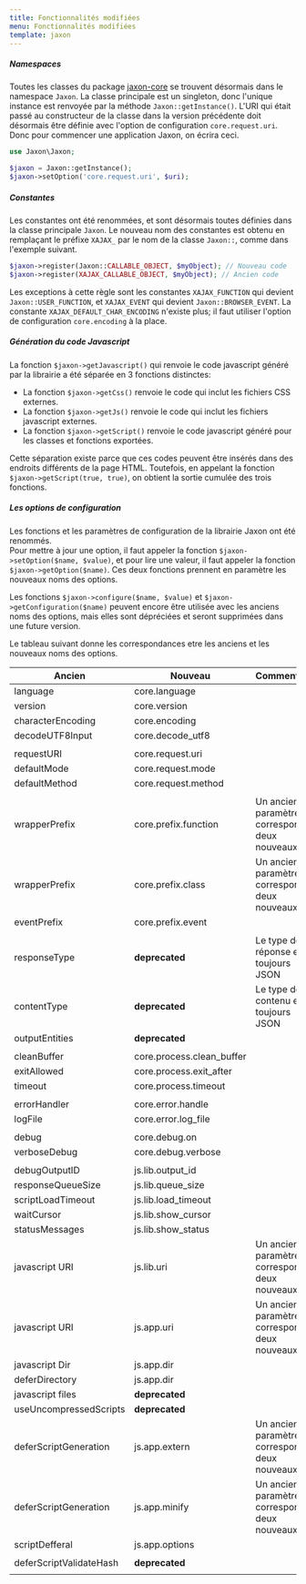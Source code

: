 ```yaml
---
title: Fonctionnalités modifiées
menu: Fonctionnalités modifiées
template: jaxon
---
```


##### Namespaces

Toutes les classes du package [jaxon-core](https://github.com/jaxon-php/jaxon-core) se trouvent désormais dans le namespace `Jaxon`. La classe principale est un singleton, donc l'unique instance est renvoyée par la méthode `Jaxon::getInstance()`. L'URI qui était passé au constructeur de la classe dans la version précédente doit désormais être définie avec l'option de configuration `core.request.uri`. Donc pour commencer une application Jaxon, on écrira ceci.
```php
use Jaxon\Jaxon;

$jaxon = Jaxon::getInstance();
$jaxon->setOption('core.request.uri', $uri);
```

##### Constantes

Les constantes ont été renommées, et sont désormais toutes définies dans la classe principale `Jaxon`. Le nouveau nom des constantes est obtenu en remplaçant le préfixe `XAJAX_` par le nom de la classe `Jaxon::`, comme dans l'exemple suivant.
```php
$jaxon->register(Jaxon::CALLABLE_OBJECT, $myObject); // Nouveau code
$jaxon->register(XAJAX_CALLABLE_OBJECT, $myObject); // Ancien code
```
Les exceptions à cette règle sont les constantes `XAJAX_FUNCTION` qui devient `Jaxon::USER_FUNCTION`, et  `XAJAX_EVENT` qui devient `Jaxon::BROWSER_EVENT`.
La constante `XAJAX_DEFAULT_CHAR_ENCODING` n'existe plus; il faut utiliser l'option de configuration `core.encoding` à la place.

##### Génération du code Javascript

La fonction `$jaxon->getJavascript()` qui renvoie le code javascript généré par la librairie a été séparée en 3 fonctions distinctes:

* La fonction `$jaxon->getCss()` renvoie le code qui inclut les fichiers CSS externes.
* La fonction `$jaxon->getJs()` renvoie le code qui inclut les fichiers javascript externes.
* La fonction `$jaxon->getScript()` renvoie le code javascript généré pour les classes et fonctions exportées.

Cette séparation existe parce que ces codes peuvent être insérés dans des endroits différents de la page HTML.
Toutefois, en appelant la fonction `$jaxon->getScript(true, true)`, on obtient la sortie cumulée des trois fonctions.

##### Les options de configuration

Les fonctions et les paramètres de configuration de la librairie Jaxon ont été renommés.  
Pour mettre à jour une option, il faut appeler la fonction `$jaxon->setOption($name, $value)`, et pour lire une valeur, il faut appeler la fonction `$jaxon->getOption($name)`. Ces deux fonctions prennent en paramètre les nouveaux noms des options.

Les fonctions `$jaxon->configure($name, $value)` et `$jaxon->getConfiguration($name)` peuvent encore être utilisée avec les anciens noms des options, mais elles sont dépréciées et seront supprimées dans une future version.

Le tableau suivant donne les correspondances etre les anciens et les nouveaux noms des options.

| Ancien | Nouveau | Commentaire |
|--------|---------|-------------|
| language                     | core.language              | |
| version                      | core.version               | |
| characterEncoding            | core.encoding              | |
| decodeUTF8Input              | core.decode_utf8           | |
| | | |
| requestURI                   | core.request.uri           | |
| defaultMode                  | core.request.mode          | |
| defaultMethod                | core.request.method        | |
| | | |
| wrapperPrefix                | core.prefix.function       | Un ancien paramètre correspond à deux nouveaux |
| wrapperPrefix                | core.prefix.class          | Un ancien paramètre correspond à deux nouveaux |
| eventPrefix                  | core.prefix.event          | |
| | | |
| responseType                 | **deprecated**             | Le type de réponse est toujours JSON |
| contentType                  | **deprecated**             | Le type de contenu est toujours JSON |
| outputEntities               | **deprecated**             | |
| | | |
| cleanBuffer                  | core.process.clean_buffer  | |
| exitAllowed                  | core.process.exit_after    | |
| timeout                      | core.process.timeout       | |
| | | |
| errorHandler                 | core.error.handle          | |
| logFile                      | core.error.log_file        | |
| | | |
| debug                        | core.debug.on            | |
| verboseDebug                 | core.debug.verbose       | |
| | | |
| debugOutputID                | js.lib.output_id         | |
| responseQueueSize            | js.lib.queue_size        | |
| scriptLoadTimeout            | js.lib.load_timeout      | |
| waitCursor                   | js.lib.show_cursor       | |
| statusMessages               | js.lib.show_status       | |
| javascript URI               | js.lib.uri               | Un ancien paramètre correspond à deux nouveaux |
| javascript URI               | js.app.uri               | Un ancien paramètre correspond à deux nouveaux |
| javascript Dir               | js.app.dir               | |
| deferDirectory               | js.app.dir               | |
| javascript files             | **deprecated**           | |
| useUncompressedScripts       | **deprecated**           | |
| deferScriptGeneration        | js.app.extern            | Un ancien paramètre correspond à deux nouveaux |
| deferScriptGeneration        | js.app.minify            | Un ancien paramètre correspond à deux nouveaux |
| scriptDefferal               | js.app.options           | |
| | | |
| deferScriptValidateHash      | **deprecated**           | |
| | | |
